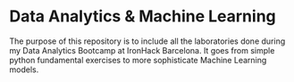 # Data Analytics & Machine Learning

The purpose of this repository is to include all the laboratories done during my Data Analytics Bootcamp at IronHack Barcelona. It goes from simple python fundamental exercises to more sophisticate Machine Learning models.

